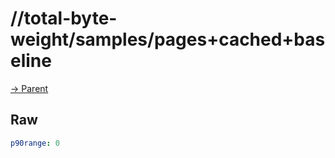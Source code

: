 
# //total-byte-weight/samples/pages+cached+baseline

[→ Parent](../..)


## Raw


```yaml
p90range: 0

```

